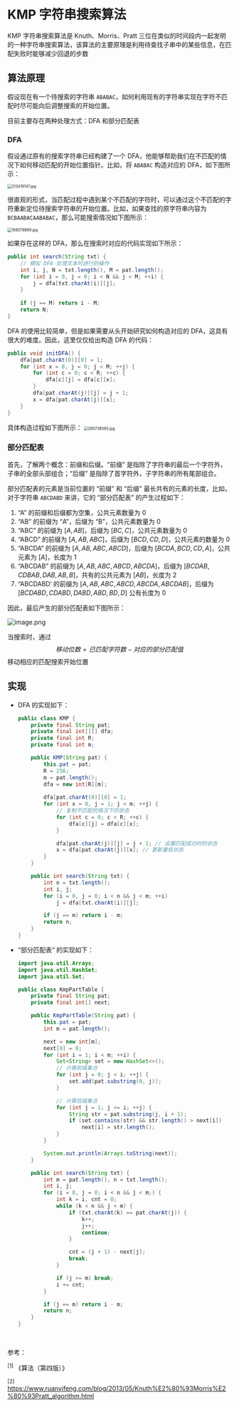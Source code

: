 # KMP 字符串搜索算法

KMP 字符串搜索算法是 Knuth、Morris、Pratt 三位在类似的时间段内一起发明的一种字符串搜索算法，该算法的主要原理是利用待查找子串中的某些信息，在匹配失败时能够减少回退的步数

## 算法原理

假设现在有一个待搜索的字符串 `ABABAC`，如何利用现有的字符串实现在字符不匹配时尽可能向后调整搜索的开始位置。

目前主要存在两种处理方式：DFA 和部分匹配表

### DFA

假设通过原有的搜索字符串已经构建了一个 DFA，他能够帮助我们在不匹配的情况下如何移动匹配的开始位置指针。比如，将 `ABABAC` 构造对应的 DFA，如下图所示：

<img src="https://s2.loli.net/2022/04/05/wcMVUdsJGmnH5OZ.jpg" alt="313419147.jpg" style="zoom:60%;" />

很直观的形式，当匹配过程中遇到某个不匹配的字符时，可以通过这个不匹配的字符重新定位待搜索字符串的开始位置。比如，如果查找的原字符串内容为 `BCBAABACAABABAC`，那么可能搜索情况如下图所示：

<img src="https://s2.loli.net/2022/04/05/nQkuBqPYLaOgfxW.jpg" alt="168078869.jpg" style="zoom:60%;" />

如果存在这样的 DFA，那么在搜索时对应的代码实现如下所示：

```java
public int search(String txt) {
    // 模拟 DFA 处理文本时进行的操作
    int i, j, N = txt.length(), M = pat.length();
    for (int i = 0, j = 0; i < N && j < M; ++i) {
        j = dfa[txt.charAt(i)][j];
    }
    
    if (j == M) return i - M;
    return N;
}
```

DFA 的使用比较简单，但是如果需要从头开始研究如何构造对应的 DFA，这具有很大的难度。因此，这里仅仅给出构造 DFA 的代码：

```java
public void initDFA() {
    dfa[pat.charAt(0)][0] = 1;
    for (int x = 0, j = 0; j < M; ++j) {
        for (int c = 0; c < R; ++c) {
            dfa[c][j] = dfa[c][x];
        }
        dfa[pat.charAt(j)][j] = j + 1;
        x = dfa[pat.charAt(j)][x];
    }
}
```

具体构造过程如下图所示：
<img src="https://s2.loli.net/2022/04/05/iqsSBv6W9cwUGZF.jpg" alt="390738585.jpg" style="zoom:60%;" />

### 部分匹配表

首先，了解两个概念：前缀和后缀。“前缀” 是指除了字符串的最后一个字符外，子串的全部头部组合；“后缀” 是指除了首字符外，子字符串的所有尾部组合。

部分匹配表的元素是当前位置的 “前缀” 和 “后缀” 最长共有的元素的长度，比如，对于字符串 `ABCDABD` 来讲，它的 “部分匹配表” 的产生过程如下：

1. “A” 的前缀和后缀都为空集，公共元素数量为 $0$
2. “AB” 的前缀为 “A”，后缀为 “B”，公共元素数量为 $0$
3. “ABC” 的前缀为 $[A, AB]$，后缀为 $[BC, C]$，公共元素数量为 $0$
4. “ABCD” 的前缀为 $[A, AB, ABC]$，后缀为 $[BCD, CD, D]$，公共元素的数量为 $0$
5. “ABCDA” 的前缀为 $[A, AB, ABC, ABCD]$，后缀为 $[BCDA, BCD, CD, A]$，公共元素为 $[A]$，长度为 $1$
6. “ABCDAB” 的前缀为 $[A, AB, ABC, ABCD, ABCDA]$，后缀为 $[BCDAB, CDBAB, DAB, AB, B]$，共有的公共元素为 $[AB]$，长度为 $2$
7. “ABCDABD‘ 的前缀为 $[A, AB, ABC, ABCD, ABCDA, ABCDAB]$，后缀为 $[BCDABD, CDABD, DABD, ABD, BD, D]$ 公有长度为 $0$

因此，最后产生的部分匹配表如下图所示：

![image.png](https://s2.loli.net/2022/04/05/lhaDKLToIq26dfQ.png)

当搜索时，通过 
$$
	移动位数 = 已匹配字符数 - 对应的部分匹配值
$$
 移动相应的匹配搜索开始位置

## 实现

- DFA 的实现如下：

    ```java
    public class KMP {
        private final String pat;
        private final int[][] dfa;
        private final int R;
        private final int m;
    
        public KMP(String pat) {
            this.pat = pat;
            R = 256;
            m = pat.length();
            dfa = new int[R][m];
            
            dfa[pat.charAt(0)][0] = 1;
            for (int x = 0, j = 1; j < m; ++j) {
                // 复制不匹配的情况下的状态
                for (int c = 0; c < R; ++c) {
                    dfa[c][j] = dfa[c][x];
                }
    
                dfa[pat.charAt(j)][j] = j + 1; // 设置匹配成功时的状态
                x = dfa[pat.charAt(j)][x]; // 更新重启状态
            }
        }
    
        public int search(String txt) {
            int n = txt.length();
            int i, j;
            for (i = 0, j = 0; i < n && j < m; ++i)
                j = dfa[txt.charAt(i)][j];
    
            if (j == m) return i - m;
            return n;
        }
    }
    ```

    

- “部分匹配表“ 的实现如下：

    ```java
    import java.util.Arrays;
    import java.util.HashSet;
    import java.util.Set;
    
    public class KmpPartTable {
        private final String pat;
        private final int[] next;
    
        public KmpPartTable(String pat) {
            this.pat = pat;
            int m = pat.length();
    
            next = new int[m];
            next[0] = 0;
            for (int i = 1; i < m; ++i) {
                Set<String> set = new HashSet<>();
                // 计算前缀集合
                for (int j = 0; j < i; ++j) {
                    set.add(pat.substring(0, j));
                }
    
                // 计算后缀集合
                for (int j = 1; j <= i; ++j) {
                    String str = pat.substring(j, i + 1);
                    if (set.contains(str) && str.length() > next[i])
                        next[i] = str.length();
                }
            }
    
            System.out.println(Arrays.toString(next));
        }
    
        public int search(String txt) {
            int m = pat.length(), n = txt.length();
            int i, j;
            for (i = 0, j = 0; i < n && j < m;) {
                int k = i, cnt = 0;
                while (k < n && j < m) {
                    if (txt.charAt(k) == pat.charAt(j)) {
                        k++;
                        j++;
                        continue;
                    }
    
                    cnt = (j + 1) - next[j];
                    break;
                }
    
                if (j >= m) break;
                i += cnt;
            }
    
            if (j == m) return i - m;
            return n;
        }
    }
    ```

    

<br />

参考：

<sup>[1]</sup> 《算法（第四版）》

<sup>[2]</sup> https://www.ruanyifeng.com/blog/2013/05/Knuth%E2%80%93Morris%E2%80%93Pratt_algorithm.html

